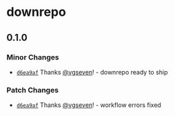 # downrepo

## 0.1.0

### Minor Changes

- [`d6ea9af`](https://github.com/vgseven/downrepo/commit/d6ea9af8e79264259a1dde9925466c1a62f8bac0) Thanks [@vgseven](https://github.com/vgseven)! - downrepo ready to ship

### Patch Changes

- [`d6ea9af`](https://github.com/vgseven/downrepo/commit/d6ea9af8e79264259a1dde9925466c1a62f8bac0) Thanks [@vgseven](https://github.com/vgseven)! - workflow errors fixed
